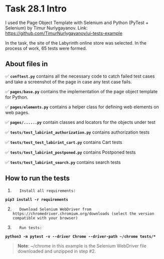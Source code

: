 # Task 28.1 Intro

I used the Page Object Template with Selenium and Python (PyTest + Selenium) by Timur Nurlygayanov. Link: https://github.com/TimurNurlygayanov/ui-tests-example

In the task, the site of the Labyrinth online store was selected.
In the process of work, 65 tests were formed.

## About files in
:white_check_mark: **`conftest.py`** contains all the necessary code to catch failed test cases and take a screenshot of the page in case any test case fails.

:white_check_mark: **`pages/base.py`** contains the implementation of the page object template for Python.

:white_check_mark: **`pages/elements.py`** contains a helper class for defining web elements on web pages.

:white_check_mark: **`pages/......py`** contain classes and locators for the objects under test

:white_check_mark: **`tests/test_labirint_authorization.py`** contains authorization tests

:white_check_mark: **`tests/test_test_labirint_cart.py`** contains Cart tests

:white_check_mark: **`tests/test_labirint_postponed.py`** contains Postponed tests

:white_check_mark: **`tests/test_labirint_search.py`** contains search tests

## How to run the tests
1.        Install all requirements:

**`pip3 install -r requirements`**

2.        Download Selenium WebDriver from https://chromedriver.chromium.org/downloads (select the version compatible with your browser)

3.        Run tests:

**`python3 -m pytest -v --driver Chrome --driver-path ~/chrome tests/*`**
> **Note**: ~/chrome in this example is the Selenium WebDriver file downloaded and unzipped in step #2.
